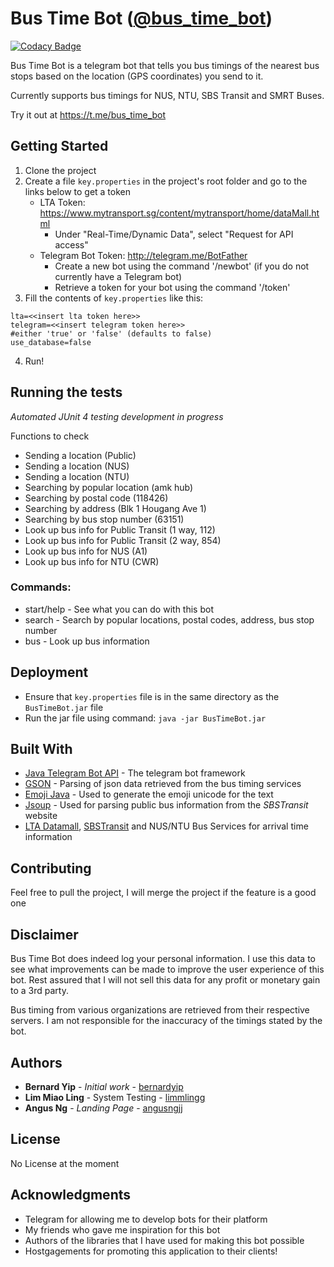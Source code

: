 # Bus Time Bot ([@bus_time_bot](https://t.me/bus_time_bot))

[![Codacy Badge](https://api.codacy.com/project/badge/Grade/3eb9dfac269d4cadac76da4716f245db)](https://www.codacy.com/app/bernardyip/BusTimeBot?utm_source=github.com&utm_medium=referral&utm_content=bernardyip/BusTimeBot&utm_campaign=badger)

Bus Time Bot is a telegram bot that tells you bus timings of the nearest bus stops based on the location (GPS coordinates) you send to it.

Currently supports bus timings for NUS, NTU, SBS Transit and SMRT Buses.

Try it out at https://t.me/bus_time_bot

## Getting Started

1. Clone the project
2. Create a file `key.properties` in the project's root folder and go to the links below to get a token
   - LTA Token: https://www.mytransport.sg/content/mytransport/home/dataMall.html
      - Under "Real-Time/Dynamic Data", select "Request for API access"
   - Telegram Bot Token: http://telegram.me/BotFather
     - Create a new bot using the command '/newbot' (if you do not currently have a Telegram bot)
      - Retrieve a token for your bot using the command '/token'
3. Fill the contents of `key.properties` like this:
```properties
lta=<<insert lta token here>>
telegram=<<insert telegram token here>>
#either 'true' or 'false' (defaults to false)
use_database=false
```
4. Run!

## Running the tests

*Automated JUnit 4 testing development in progress*

Functions to check

- Sending a location (Public)
- Sending a location (NUS)
- Sending a location (NTU)
- Searching by popular location (amk hub)
- Searching by postal code (118426)
- Searching by address (Blk 1 Hougang Ave 1)
- Searching by bus stop number (63151)
- Look up bus info for Public Transit (1 way, 112)
- Look up bus info for Public Transit (2 way, 854)
- Look up bus info for NUS (A1)
- Look up bus info for NTU (CWR)

### Commands:

- start/help - See what you can do with this bot
- search - Search by popular locations, postal codes, address, bus stop number
- bus - Look up bus information

## Deployment

- Ensure that `key.properties` file is in the same directory as the `BusTimeBot.jar` file
- Run the jar file using command: `java -jar BusTimeBot.jar`

## Built With

* [Java Telegram Bot API](https://github.com/rubenlagus/TelegramBots) - The telegram bot framework
* [GSON](https://github.com/google/gson) - Parsing of json data retrieved from the bus timing services
* [Emoji Java](https://github.com/vdurmont/emoji-java) - Used to generate the emoji unicode for the text
* [Jsoup](https://jsoup.org/) - Used for parsing public bus information from the *SBSTransit* website
* [LTA Datamall](https://www.mytransport.sg/content/mytransport/home/dataMall.html), [SBSTransit](https://www.sbstransit.com.sg/) and NUS/NTU Bus Services for arrival time information

## Contributing

Feel free to pull the project, I will merge the project if the feature is a good one

## Disclaimer

Bus Time Bot does indeed log your personal information. I use this data to see what improvements can be made to improve the user experience of this bot. Rest assured that I will not sell this data for any profit or monetary gain to a 3rd party.

Bus timing from various organizations are retrieved from their respective servers. I am not responsible for the inaccuracy of the timings stated by the bot. 

## Authors

* **Bernard Yip** - *Initial work* - [bernardyip](https://github.com/bernardyip)
* **Lim Miao Ling** - System Testing - [limmlingg](https://github.com/limmlingg)
* **Angus Ng** - *Landing Page* - [angusngjj](https://github.com/angusngjj)

## License

No License at the moment

## Acknowledgments

* Telegram for allowing me to develop bots for their platform
* My friends who gave me inspiration for this bot
* Authors of the libraries that I have used for making this bot possible
* Hostgagements for promoting this application to their clients!

